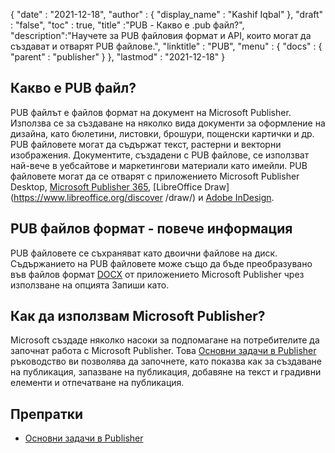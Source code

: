 {
  "date" : "2021-12-18",
  "author" : {
    "display_name" : "Kashif Iqbal"
},
  "draft" : "false",
  "toc" : true,
  "title" :"PUB - Какво е .pub файл?",
  "description":"Научете за PUB файловия формат и API, които могат да създават и отварят PUB файлове.",
  "linktitle" : "PUB",
  "menu" : {
    "docs" : {
      "parent" : "publisher"
}
},
  "lastmod" : "2021-12-18"
}

## Какво е PUB файл?

PUB файлът е файлов формат на документ на Microsoft Publisher. Използва се за създаване на няколко вида документи за оформление на дизайна, като бюлетини, листовки, брошури, пощенски картички и др. PUB файловете могат да съдържат текст, растерни и векторни изображения. Документите, създадени с PUB файлове, се използват най-вече в уебсайтове и маркетингови материали като имейли. PUB файловете могат да се отварят с приложението Microsoft Publisher Desktop, [Microsoft Publisher 365](https://www.microsoft.com/en/microsoft-365), [LibreOffice Draw](https://www.libreoffice.org/discover /draw/) и [Adobe InDesign](https://www.adobe.com/products/indesign.html).

## PUB файлов формат - повече информация

PUB файловете се съхраняват като двоични файлове на диск. Съдържанието на PUB файловете може също да бъде преобразувано във файлов формат [DOCX](/bg/word-processing/docx/) от приложението Microsoft Publisher чрез използване на опцията Запиши като.

## Как да използвам Microsoft Publisher?

Microsoft създаде няколко насоки за подпомагане на потребителите да започнат работа с Microsoft Publisher. Това [Основни задачи в Publisher](https://support.microsoft.com/en-us/office/basic-tasks-in-publisher-0e5ed249-1927-433f-a35c-63beb8216fcf) ръководство ви позволява да започнете, като показва как за създаване на публикация, запазване на публикация, добавяне на текст и градивни елементи и отпечатване на публикация.

## Препратки ##

* [Основни задачи в Publisher](https://support.microsoft.com/en-us/office/basic-tasks-in-publisher-0e5ed249-1927-433f-a35c-63beb8216fcf)

